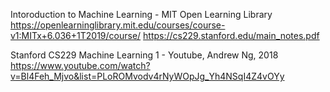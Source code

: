 Intoroduction to Machine Learning - MIT Open Learning Library
 https://openlearninglibrary.mit.edu/courses/course-v1:MITx+6.036+1T2019/course/
 https://cs229.stanford.edu/main_notes.pdf

Stanford CS229 Machine Learning 1 - Youtube, Andrew Ng, 2018
 https://www.youtube.com/watch?v=Bl4Feh_Mjvo&list=PLoROMvodv4rNyWOpJg_Yh4NSqI4Z4vOYy

